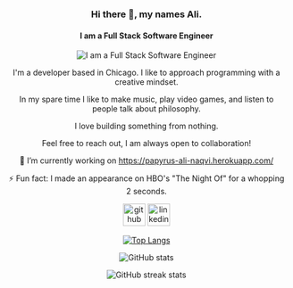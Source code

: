 
<div align="center">

### Hi there 👋, my names Ali.
#### I am a Full Stack Software Engineer
![I am a Full Stack Software Engineer](https://lh3.googleusercontent.com/EXOHMMD-wXatpjRbYSMqr127gDCSmqxtQ9J5PoV38vJOu_MMKnC8N2EJXlIgq_z-iyDrqntQ25vfg6cNfhWQa7HOrKiHaig_ZxbFf4A=w600)

I'm a developer based in Chicago. I like to approach programming with a creative mindset. 

In my spare time I like to make music, play video games, and listen to people talk about philosophy.

I love building something from nothing.


Feel free to reach out, I am always open to collaboration!

🔭 I’m currently working on https://papyrus-ali-naqvi.herokuapp.com/ 
  
⚡ Fun fact: I made an appearance on HBO's "The Night Of" for a whopping 2 seconds. 


[<img src='https://cdn.jsdelivr.net/npm/simple-icons@3.0.1/icons/github.svg' alt='github' height='40'>](https://github.com/arn1215)  [<img src='https://cdn.jsdelivr.net/npm/simple-icons@3.0.1/icons/linkedin.svg' alt='linkedin' height='40'>](https://www.linkedin.com/in/ali-naqvi-251910226/)  

[![Top Langs](https://github-readme-stats.vercel.app/api/top-langs/?username=arn1215)](https://github.com/anuraghazra/github-readme-stats)

![GitHub stats](https://github-readme-stats.vercel.app/api?username=arn1215&show_icons=true&count_private=true)  

![GitHub streak stats](https://github-readme-streak-stats.herokuapp.com/?user=arn1215)  
</div>
